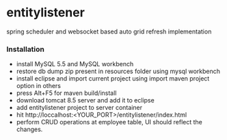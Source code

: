 # entitylistener
spring scheduler and websocket based auto grid refresh implementation

### Installation

  - install MySQL 5.5 and MySQL workbench
  - restore db dump zip present in resources folder using mysql workbench
  - install eclipse and import current project using import maven project option in others
  - press Alt+F5 for maven build/install
  - download tomcat 8.5 server and add it to eclipse
  - add entitylistener project to server container
  - hit http://loccalhost:<YOUR_PORT>/entitylistener/index.html
  - perform CRUD operations at employee table, UI should reflect the changes.
